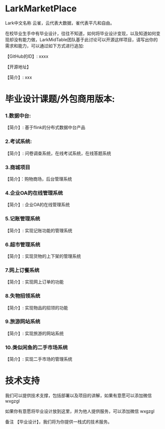 # LarkMarketPlace

Lark中文名称 云雀，云代表大数据，雀代表平凡和自由。



在校毕业生手中有毕业设计，往往不知道，如何将毕业设计变现，以及知道如何变现却没有能力做，LarkMidTable团队基于此讨论可以开源这样项目，请写出你的需求和能力，可以通过如下方式进行追加:

【GitHub的ID】: xxxx 

【开源地址】

【简介】: xxx



# 毕业设计课题/外包商用版本:

### 1.数据中台:

【简介】:  基于flink的分布式数据中台产品

### 2.考试系统:

【简介】: 问卷调查系统，在线考试系统，在线答题系统

### 3.商城项目

【简介】：购物商场，后台管理系统

### 4.企业OA的在线管理系统

【简介】: 企业OA的在线管理系统

### 5.记账管理系统

【简介】: 实现记账功能的管理系统

### 6.超市管理系统

【简介】: 实现货物的上下架的管理系统

### 7.网上订餐系统

【简介】: 实现网上订单的功能

### 8.失物招领系统

【简介】: 实现物品的招领的功能

### 9.旅游网站系统

【简介】: 实现旅游的网站系统

### 10.类似闲鱼的二手市场系统

【简介】: 实现二手市场的管理系统

# 技术支持

我们可以提供技术支撑，包括部署以及项目的讲解，如果有意愿可以添加微信 wxgzgl 

如果你有意愿将毕业设计放到这里，并为他人提供服务，可以添加微信 wxgzgl

备注 【毕业设计】，我们将为你提供一栈式的技术服务。

